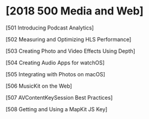 # [2018 500 Media and Web]

[501 Introducing Podcast Analytics]

[502 Measuring and Optimizing HLS Performance]

[503 Creating Photo and Video Effects Using Depth]

[504 Creating Audio Apps for watchOS]

[505 Integrating with Photos on macOS]

[506 MusicKit on the Web]

[507 AVContentKeySession Best Practices]

[508 Getting and Using a MapKit JS Key]
